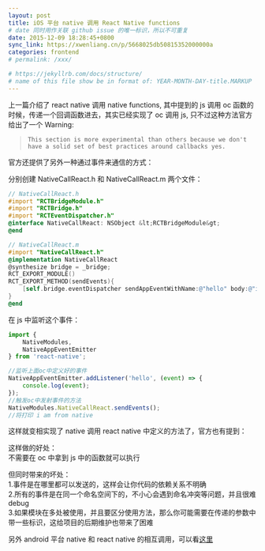 ```yaml
---
layout: post
title: iOS 平台 native 调用 React Native functions
# date 同时用作关联 github issue 的唯一标识，所以不可重复
date: 2015-12-09 18:28:45+0800
sync_link: https://xwenliang.cn/p/5668025db50815352000000a
categories: frontend
# permalink: /xxx/

# https://jekyllrb.com/docs/structure/
# name of this file show be in format of: YEAR-MONTH-DAY-title.MARKUP
---
```



上一篇介绍了 react native 调用 native functions, 其中提到的 js 调用 oc 函数的时候，传递一个回调函数进去，其实已经实现了 oc 调用 js, 只不过这种方法官方给出了一个 Warning:  
  
> `This section is more experimental than others because we don't have a solid set of best practices around callbacks yes.`  

官方还提供了另外一种通过事件来通信的方式：  

分别创建 NativeCallReact.h 和 NativeCallReact.m 两个文件：  

```objective-c
// NativeCallReact.h
#import "RCTBridgeModule.h"
#import "RCTBridge.h"
#import "RCTEventDispatcher.h"
@interface NativeCallReact: NSObject &lt;RCTBridgeModule&gt;
@end
```

```objective-c
// NativeCallReact.m
#import "NativeCallReact.h"
@implementation NativeCallReact
@synthesize bridge = _bridge;
RCT_EXPORT_MODULE()
RCT_EXPORT_METHOD(sendEvents){
    [self.bridge.eventDispatcher sendAppEventWithName:@"hello" body:@"i am from native"];
}
@end
```

在 js 中监听这个事件：  

```javascript
import {
    NativeModules,
    NativeAppEventEmitter
} from 'react-native';

//监听上面oc中定义好的事件
NativeAppEventEmitter.addListener('hello', (event) => {
    console.log(event);
});
//触发oc中发射事件的方法
NativeModules.NativeCallReact.sendEvents();
//将打印 i am from native
```

这样就变相实现了 native 调用 react native 中定义的方法了，官方也有提到：  

这样做的好处：  
不需要在 oc 中拿到 js 中的函数就可以执行  

但同时带来的坏处：  
1.事件是在哪里都可以发送的，这样会让你代码的依赖关系不明确  
2.所有的事件是在同一个命名空间下的，不小心会遇到命名冲突等问题，并且很难 debug  
3.如果模块在多处被使用，并且要区分使用方法，那么你可能需要在传递的参数中带一些标识，这给项目的后期维护也带来了困难  

另外 android 平台 native 和 react native 的相互调用，可以看[这里](https://github.com/beefe/doc/issues/1)  

